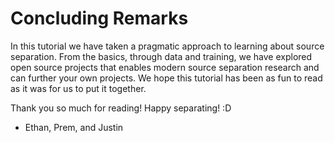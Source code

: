 Concluding Remarks
==================


In this tutorial we have taken a pragmatic approach to learning
about source separation. From the basics, through data and training,
we have explored open source projects that enables modern source
separation research and can further your own projects. We hope
this tutorial has been as fun to read as it was for us to put it
together.


Thank you so much for reading! Happy separating! :D

- Ethan, Prem, and Justin
